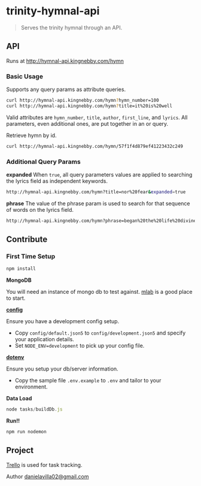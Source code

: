 # trinity-hymnal-api #
> Serves the trinity hymnal through an API.

## API ##
Runs at http://hymnal-api.kingnebby.com/hymn

### Basic Usage ###

Supports any query params as attribute queries.
```bash
curl http://hymnal-api.kingnebby.com/hymn?hymn_number=100
curl http://hymnal-api.kingnebby.com/hymn?title=it%20is%20well
```

Valid attributes are `hymn_number`, `title`, `author`, `first_line`, and `lyrics`.
All parameters, even additional ones, are put together in an or query.

Retrieve hymn by id.
```bash
curl http://hymnal-api.kingnebby.com/hymn/57f1f4d879ef41223432c249
```

### Additional Query Params ###
**expanded** When `true`, all query parameters values are applied to searching the lyrics field as independent keywords.
```bash
http://hymnal-api.kingnebby.com/hymn?title=nor%20fear&expanded=true
```

**phrase** The value of the phrase param is used to search for that sequence of words on the lyrics field.
```bash
http://hymnal-api.kingnebby.com/hymn?phrase=began%20the%20life%20divine
```

## Contribute ##

### First Time Setup ###

```javascript
npm install
```

**MongoDB**

You will need an instance of mongo db to test against. [mlab](www.mlab.com) is a good place to start.

**[config](https://github.com/lorenwest/node-config)**

Ensure you have a development config setup.
- Copy `config/default.json5` to `config/development.json5` and specify your application details.
- Set `NODE_ENV=development` to pick up your config file.

**[dotenv](https://github.com/motdotla/dotenv)**

Ensure you setup your db/server information. 
- Copy the sample file `.env.example` to `.env` and tailor to your environment.

**Data Load**

```javascript
node tasks/buildDb.js
```

**Run!!**

```javascript
npm run nodemon
```

## Project ##
[Trello](https://trello.com/b/qqGViEvF/trinity-hymnal-mobile) is used for task tracking.

Author danielavilla02@gmail.com